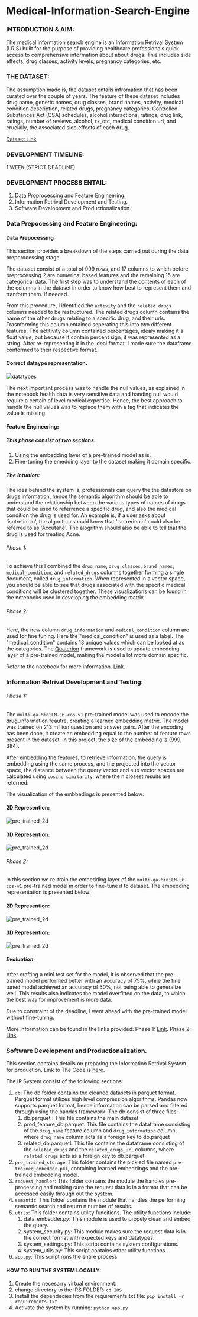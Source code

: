 # Medical-Information-Search-Engine

### INTRODUCTION & AIM:
The medical information search engine is an Information Retrival System (I.R.S) built for the purpose of providing healthcare professionals
quick access to comprehensive information about about drugs. This includes side effects, drug classes, activity levels, pregnancy categories, 
etc.

### THE DATASET:
The assumption made is, the dataset entails infromation that has been curated over the couple of years. The feature of these dataset includes
drug name, generic names, drug classes, brand names, activity, medical condition description, related drugs, pregnancy categories, 
Controlled Substances Act (CSA) schedules, alcohol interactions, ratings, drug link, ratings,  number of reviews, alcohol, rx_otc, 
medical condition url, and crucially, the associated side effects of each drug.

[Dataset Link](https://drive.google.com/file/d/1Jx2alhRYKWiS1krOdL_kndMcYEVFwgm2/view?usp=sharing)

### DEVELOPMENT TIMELINE:
 1 WEEK (STRICT DEADLINE)

### DEVELOPMENT PROCESS ENTAIL:
1. Data Proprocessing and Feature Engineering.
2. Information Retrival Development and Testing.
3. Software Development and Productionalization.


### Data Prepocessing and Feature Engineering:
#### Data Prepocessing
This section provides a breakdown of the steps carried out during the data preporocessing stage. 

The dataset consist of a total of 999 rows, and 17 columns to which before preprocessing  2 are numerical based features and the remaining 15 are categorical data.
The first step was to understand the contents of each of the columns in the dataset in order to know how best to represent them and tranform them.
if needed.

From this procedure, I identified the ```activity``` and the ```related drugs``` columns needed to be restructured. The related drugs column
contains the name of the other drugs relating to a specific drug, and their urls. Trasnforming this column entained seperating this into two different
features. The actitivity column contained percentages, idealy making it a float value, but because it contain percent sign, it was represented
as a string. After re-representing it in the ideal format. I made sure the dataframe conformed to their respective format.

#### Correct dataype representation.
![datatypes](images/datatypes.png)

The next important process was to handle the null values, as explained in the notebook health data is very sensitive data and handing null
would require a certain of level medical expertise. Hence, the best approach to handle the null values was to replace them with a tag that 
indicates the value is missing.

#### Feature Engineering:
##### This phase consist of two sections. 
1. Using the embedding layer of a pre-trained model as is.
2. Fine-tuning the emedding layer to the dataset making it domain specific.

##### The Intuition:
The idea behind the system is, professionals can query the the datastore on drugs information, hence the semantic algorithm should be able to 
understand the relationship between the various types of names of drugs that could be used to referrence a specific drug, and also the medical 
condition the drug is used for. An example is, if a user asks about 'isotretinoin', the algorithm should know that 'isotrerinoin' could also 
be referred to as 'Accutane'. The alogrithm should also be able to tell that the drug is used for treating Acne.

###### Phase 1:
To achieve this I combined the ```drug_name```, ```drug_classes```, ```brand_names```, ```medical_condition```, and ```related_drugs``` columns together forming a single document,
called ```drug_information```. When represented in a vector space, you should be able to see that drugs associated with the specific medical conditions will be clustered together. 
These visualizations can be found in the notebooks used in developing the embedding matrix.


###### Phase 2:
Here, the new column ```drug_information``` and ```medical_condition``` column are used for fine tuning. Here the "medical_condition" is used as a label. 
The "medical_condition" contains 13 unique values which can be looked at as the categories. The [Quaterion](https://github.com/qdrant/quaterion) framework is used to update
embedding layer of a pre-trained model, making the model a lot more domain specific. 

Refer to the notebook for more information. [Link](https://github.com/kene111/Medical-Information-Search-Engine/blob/main/notebooks/IRS-DATA-PREPROCESSING.ipynb).


### Information Retrival Development and Testing:
###### Phase 1:
The ```multi-qa-MiniLM-L6-cos-v1``` pre-trained model was used to encode the drug_information feautre, creating a learned embedding matrix.
The model was trained on 213 million question and answer pairs. After the encoding has been done, it create an embedding equal to the number of 
feature rows present in the dataset. In this project, the size of the embedding is (999, 384). 

After embedding the features, to retrieve information, the query is embedding using the same process, and the projected into the vector space, the distance between the query vector and sub vector spaces are calculated using ```cosine similarity```, where the n closest results are returned.
 
The visualization of the embbedings is presented below:

#### 2D Represention:
![pre_trained_2d](images/2d_pre_trained_representations.png)

#### 3D Represention:
![pre_trained_2d](images/3d_pre_trained_representations.png)


###### Phase 2:
In this section we re-train the embedding layer of the ```multi-qa-MiniLM-L6-cos-v1``` pre-trained model in order to fine-tune it to dataset.
The embedding representation is presented below:

#### 2D Represention:
![pre_trained_2d](images/2d_fine_tuned_representations.png)

#### 3D Represention:
![pre_trained_2d](images/3d_fine_tuned_representations.png)


##### Evaluation:
After crafting a mini test set for the model, It is observed that the pre-trained model performed better with an accuracy of 75%, while the
fine tuned model achieved an accuracy of 50%, not being able to generalize well. This results also indicates the model overfitted on the data,
to which the best way for improvement is more data.

Due to constraint of the deadline, I went ahead with the pre-trained model without fine-tuning.

More information can be found in the links provided:
Phase 1: [Link](https://github.com/kene111/Medical-Information-Search-Engine/blob/main/notebooks/INFORMATION%20RETRIVAL%20LOGIC%20-%20%20PHASE%201.ipynb).
Phase 2: [Link](https://github.com/kene111/Medical-Information-Search-Engine/blob/main/notebooks/INFORMATION%20RETRIVAL%20LOGIC%20-%20%20PHASE%202.ipynb).


### Software Development and Productionalization.

This section contains details on preparing the Information Retrival System for production. Link to The Code is [here](https://github.com/kene111/Medical-Information-Search-Engine/tree/main/IRS).

The IR System consist of the following sections:
1. ```db```: The db folder contains the cleaned datasets in parquet format. Parquet format utilizes high level compression algorithms. Pandas now supports parquet format, hence information can be parsed and filtered through using the pandas framework. The db consist of three files:
   1. db.parquet : This file contains the main dataset.
   2. prod_feature_db.parquet: This file contains the dataframe consisting of the ```drug_name``` feature column and ```drug_information``` column, where ```drug_name``` column acts as a foreign key to db.parquet 
   3. related_db.parquetL This file contains the dataframe consisting of the ```related_drugs``` and the ```related_drugs_url``` columns, where ```related_drugs``` acts as a foreign key to db.parquet
2. ```pre_trained_storage```: This folder contains the pickled file named ```pre-trained_embedder.pkl```, containing learned embeddings and the pre-trained embedding model.
3. ```request_handler```: This folder contains the module the handles pre-processing and making sure the request data is in a format that can be accessed easily through out the system.
4. ```semantic```: This folder contains the module that handles the performing semantic search and return n number of results.
5. ```utils```: This folder contains utility funcitions. The utility functions include:
    1. data_embedder.py: This module is used to propely clean and embed the query.
    2. system_security.py: This module makes sure the request data is in the correct format with expected keys and datatypes.
    3. system_settings.py: This  script contains system configurations.
    4. system_utils.py: This script contains other utility functions.
7.  ```app.py```: This script runs the entire process

#### HOW TO RUN THE SYSTEM LOCALLY:
1. Create the necesarry virtual environment.
2. change directory to the IRS FOLDER:
  ```cd IRS```
3. Install the dependecies from the requirements.txt file:
   ```pip install -r requirements.txt```
4. Activate the system by running:
   ```python app.py```



